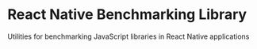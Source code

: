 # React Native Benchmarking Library

Utilities for benchmarking JavaScript libraries in React Native applications
